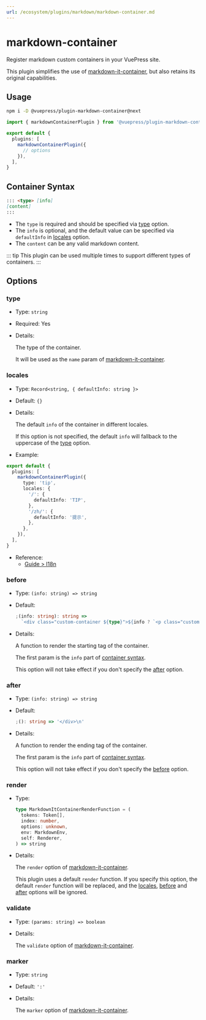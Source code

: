 ```yaml
---
url: /ecosystem/plugins/markdown/markdown-container.md
---
```

# markdown-container

Register markdown custom containers in your VuePress site.

This plugin simplifies the use of [markdown-it-container](https://github.com/markdown-it/markdown-it-container), but also retains its original capabilities.

## Usage

```bash
npm i -D @vuepress/plugin-markdown-container@next
```

```ts title=".vuepress/config.ts"
import { markdownContainerPlugin } from '@vuepress/plugin-markdown-container'

export default {
  plugins: [
    markdownContainerPlugin({
      // options
    }),
  ],
}
```

## Container Syntax

```md
::: <type> [info]
[content]
:::
```

* The `type` is required and should be specified via [type](#type) option.
* The `info` is optional, and the default value can be specified via `defaultInfo` in [locales](#locales) option.
* The `content` can be any valid markdown content.

::: tip
This plugin can be used multiple times to support different types of containers.
:::

## Options

### type

* Type: `string`

* Required: Yes

* Details:

  The type of the container.

  It will be used as the `name` param of [markdown-it-container](https://github.com/markdown-it/markdown-it-container#api).

### locales

* Type: `Record<string, { defaultInfo: string }>`

* Default: `{}`

* Details:

  The default `info` of the container in different locales.

  If this option is not specified, the default `info` will fallback to the uppercase of the [type](#type) option.

* Example:

```ts title=".vuepress/config.ts"
export default {
  plugins: [
    markdownContainerPlugin({
      type: 'tip',
      locales: {
        '/': {
          defaultInfo: 'TIP',
        },
        '/zh/': {
          defaultInfo: '提示',
        },
      },
    }),
  ],
}
```

* Reference:
  * [Guide > I18n](https://vuejs.press/guide/i18n.html)

### before

* Type: `(info: string) => string`

* Default:

  ```ts
  ;(info: string): string =>
    `<div class="custom-container ${type}">${info ? `<p class="custom-container-title">${info}</p>` : ''}\n`
  ```

* Details:

  A function to render the starting tag of the container.

  The first param is the `info` part of [container syntax](#container-syntax).

  This option will not take effect if you don't specify the [after](#after) option.

### after

* Type: `(info: string) => string`

* Default:

  ```ts
  ;(): string => '</div>\n'
  ```

* Details:

  A function to render the ending tag of the container.

  The first param is the `info` part of [container syntax](#container-syntax).

  This option will not take effect if you don't specify the [before](#before) option.

### render

* Type:

  ```ts
  type MarkdownItContainerRenderFunction = (
    tokens: Token[],
    index: number,
    options: unknown,
    env: MarkdownEnv,
    self: Renderer,
  ) => string
  ```

* Details:

  The `render` option of [markdown-it-container](https://github.com/markdown-it/markdown-it-container#api).

  This plugin uses a default `render` function. If you specify this option, the default `render` function will be replaced, and the [locales](#locales), [before](#before) and [after](#after) options will be ignored.

### validate

* Type: `(params: string) => boolean`

* Details:

  The `validate` option of [markdown-it-container](https://github.com/markdown-it/markdown-it-container#api).

### marker

* Type: `string`

* Default: `':'`

* Details:

  The `marker` option of [markdown-it-container](https://github.com/markdown-it/markdown-it-container#api).
